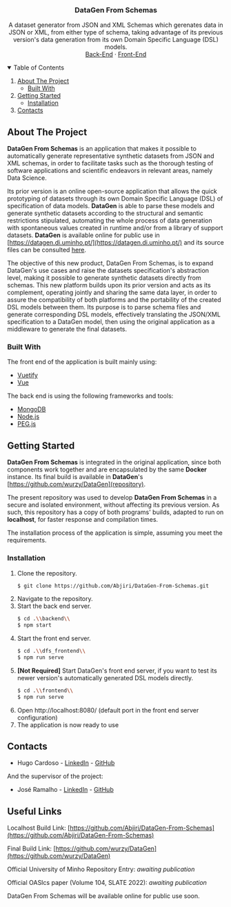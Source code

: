 <!--
*** Thanks for checking out the Best-README-Template. If you have a suggestion
*** that would make this better, please fork the repo and create a pull request
*** or simply open an issue with the tag "enhancement".
*** Thanks again! Now go create something AMAZING! :D
-->



<!-- PROJECT SHIELDS -->
<!--
*** I'm using markdown "reference style" links for readability.
*** Reference links are enclosed in brackets [ ] instead of parentheses ( ).
*** See the bottom of this document for the declaration of the reference variables
*** for contributors-url, forks-url, etc. This is an optional, concise syntax you may use.
*** https://www.markdownguide.org/basic-syntax/#reference-style-links
-->


<!-- PROJECT LOGO -->
<br />
<p align="center">

  <h3 align="center">DataGen From Schemas</h3>

  <p align="center">
    A dataset generator from JSON and XML Schemas which gerenates data in JSON or XML, from either type of schema, taking advantage of its previous version's data generation from its own Domain Specific Language (DSL) models. 
    <br />
    <a href="https://github.com/wurzy/DataGen/tree/main/backend">Back-End</a>
    ·
    <a href="https://github.com/wurzy/DataGen/tree/main/dfs_frontend">Front-End</a>
  </p>
</p>



<!-- TABLE OF CONTENTS -->
<details open="open">
  <summary>Table of Contents</summary>
  <ol>
    <li>
      <a href="#about-the-project">About The Project</a>
      <ul>
        <li><a href="#built-with">Built With</a></li>
      </ul>
    </li>
    <li>
      <a href="#getting-started">Getting Started</a>
      <ul>
        <li><a href="#installation">Installation</a></li>
      </ul>
    </li>
    <li><a href="#contact">Contacts</a></li>
  </ol>
</details>



<!-- ABOUT THE PROJECT -->
## About The Project

**DataGen From Schemas** is an application that makes it possible to automatically generate representative synthetic datasets from JSON and XML schemas, in order to facilitate tasks such as the thorough testing of software applications and scientific endeavors in relevant areas, namely Data Science.

Its prior version is an online open-source application that allows the quick prototyping of datasets through its own Domain Specific Language (DSL) of specification of data models. **DataGen** is able to parse these models and generate synthetic datasets according to the structural and semantic restrictions stipulated, automating the whole process of data generation with spontaneous values created in runtime and/or from a library of support datasets. **DataGen** is available online for public use in [https://datagen.di.uminho.pt/](https://datagen.di.uminho.pt/) and its source files can be consulted [here](https://github.com/wurzy/DataGen).

The objective of this new product, DataGen From Schemas, is to expand DataGen's use cases and raise the datasets specification's abstraction level, making it possible to generate synthetic datasets directly from schemas. This new platform builds upon its prior version and acts as its complement, operating jointly and sharing the same data layer, in order to assure the compatibility of both platforms and the portability of the created DSL models between them. Its purpose is to parse schema files and generate corresponding DSL models, effectively translating the JSON/XML specification to a DataGen model, then using the original application as a middleware to generate the final datasets.

<!-- DataGen From Schemas is available online for public use, try it now: [https://datagen-from-schemas.di.uminho.pt/](https://github.com/wurzy/DataGen) -->

### Built With

The front end of the application is built mainly using:
* [Vuetify](https://vuetifyjs.com/)
* [Vue](https://vuejs.org/)

The back end is using the following frameworks and tools:
* [MongoDB](https://www.mongodb.com/)
* [Node.js](https://nodejs.org/en/)
* [PEG.js](https://pegjs.org/)



<!-- GETTING STARTED -->
## Getting Started

**DataGen From Schemas** is integrated in the original application, since both components work together and are encapsulated by the same **Docker** instance. Its final build is available in **DataGen**'s [https://github.com/wurzy/DataGen](repository).

The present repository was used to develop **DataGen From Schemas** in a secure and isolated environment, without affecting its previous version. As such, this repository has a copy of both programs' builds, adapted to run on **localhost**, for faster response and compilation times.

The installation process of the application is simple, assuming you meet the requirements.

### Installation

1. Clone the repository.
   ```sh
   $ git clone https://github.com/Abjiri/DataGen-From-Schemas.git
   ```
2. Navigate to the repository.
3. Start the back end server.
   ```sh
   $ cd .\\backend\\
   $ npm start
   ```
3. Start the front end server.
   ```sh
   $ cd .\\dfs_frontend\\
   $ npm run serve
   ```
3. **[Not Required]** Start DataGen's front end server, if you want to test its newer version's automatically generated DSL models directly.
   ```sh
   $ cd .\\frontend\\
   $ npm run serve
   ```
4. Open http://localhost:8080/ (default port in the front end server configuration)
5. The application is now ready to use



<!-- CONTACT -->
## Contacts

* Hugo Cardoso - [LinkedIn](https://www.linkedin.com/in/hugo-cardoso-b868a474/) - [GitHub](https://github.com/Abjiri)

And the supervisor of the project:

* José Ramalho - [LinkedIn](https://pt.linkedin.com/in/josé-carlos-ramalho-ab5535a) - [GitHub](https://github.com/jcramalho)

## Useful Links

Localhost Build Link: [https://github.com/Abjiri/DataGen-From-Schemas](https://github.com/Abjiri/DataGen-From-Schemas)

Final Build Link: [https://github.com/wurzy/DataGen](https://github.com/wurzy/DataGen)

Official University of Minho Repository Entry: *awaiting publication*<!-- [http://repositorium.sdum.uminho.pt/handle/1822/73506](http://repositorium.sdum.uminho.pt/handle/1822/73506) -->

Official OASIcs paper (Volume 104, SLATE 2022): *awaiting publication*<!-- [https://drops.dagstuhl.de/opus/volltexte/2021/14423/](https://drops.dagstuhl.de/opus/volltexte/2021/14423/) -->

DataGen From Schemas will be available online for public use soon.<!-- , try it now: [https://datagen.di.uminho.pt/](https://datagen.di.uminho.pt/) -->


<!-- MARKDOWN LINKS & IMAGES -->
<!-- https://www.markdownguide.org/basic-syntax/#reference-style-links -->
[contributors-shield]: https://img.shields.io/github/contributors/othneildrew/Best-README-Template.svg?style=for-the-badge
[contributors-url]: https://github.com/Abjiri/DataGen-From-Schemas/graphs/contributors
[forks-shield]: https://img.shields.io/github/forks/othneildrew/Best-README-Template.svg?style=for-the-badge
[forks-url]: https://github.com/Abjiri/DataGen-From-Schemas/network/members
[stars-shield]: https://img.shields.io/github/stars/othneildrew/Best-README-Template.svg?style=for-the-badge
[stars-url]: https://github.com/Abjiri/DataGen-From-Schemas/stargazers
[issues-shield]: https://img.shields.io/github/issues/othneildrew/Best-README-Template.svg?style=for-the-badge
[issues-url]: https://github.com/Abjiri/DataGen-From-Schemas/issues

